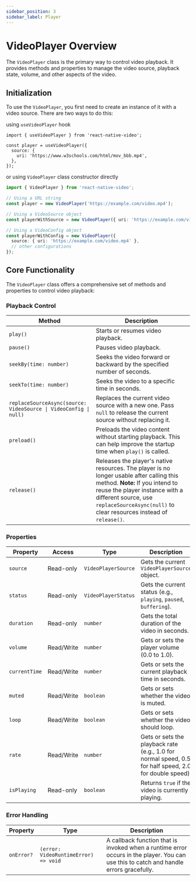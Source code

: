 ```yaml
---
sidebar_position: 3
sidebar_label: Player
---
```


# VideoPlayer Overview

The `VideoPlayer` class is the primary way to control video playback. It provides methods and properties to manage the video source, playback state, volume, and other aspects of the video.

## Initialization

To use the `VideoPlayer`, you first need to create an instance of it with a video source. There are two ways to do this:

using `useVideoPlayer` hook
```tsx
import { useVideoPlayer } from 'react-native-video';

const player = useVideoPlayer({
  source: {
    uri: 'https://www.w3schools.com/html/mov_bbb.mp4',
  },
});
```

or using `VideoPlayer` class constructor directly
```typescript
import { VideoPlayer } from 'react-native-video';

// Using a URL string
const player = new VideoPlayer('https://example.com/video.mp4');

// Using a VideoSource object
const playerWithSource = new VideoPlayer({ uri: 'https://example.com/video.mp4' });

// Using a VideoConfig object
const playerWithConfig = new VideoPlayer({
  source: { uri: 'https://example.com/video.mp4' },
  // other configurations
});
```

## Core Functionality

The `VideoPlayer` class offers a comprehensive set of methods and properties to control video playback:

### Playback Control

| Method | Description |
|--------|-------------|
| `play()` | Starts or resumes video playback. |
| `pause()` | Pauses video playback. |
| `seekBy(time: number)` | Seeks the video forward or backward by the specified number of seconds. |
| `seekTo(time: number)` | Seeks the video to a specific time in seconds. |
| `replaceSourceAsync(source: VideoSource \| VideoConfig \| null)` | Replaces the current video source with a new one. Pass `null` to release the current source without replacing it. |
| `preload()` | Preloads the video content without starting playback. This can help improve the startup time when `play()` is called. |
| `release()` | Releases the player's native resources. The player is no longer usable after calling this method. **Note:** If you intend to reuse the player instance with a different source, use `replaceSourceAsync(null)` to clear resources instead of `release()`. |

### Properties

| Property | Access | Type | Description |
|----------|--------|------|-------------|
| `source` | Read-only | `VideoPlayerSource` | Gets the current `VideoPlayerSource` object. |
| `status` | Read-only | `VideoPlayerStatus` | Gets the current status (e.g., `playing`, `paused`, `buffering`). |
| `duration` | Read-only | `number` | Gets the total duration of the video in seconds. |
| `volume` | Read/Write | `number` | Gets or sets the player volume (0.0 to 1.0). |
| `currentTime` | Read/Write | `number` | Gets or sets the current playback time in seconds. |
| `muted` | Read/Write | `boolean` | Gets or sets whether the video is muted. |
| `loop` | Read/Write | `boolean` | Gets or sets whether the video should loop. |
| `rate` | Read/Write | `number` | Gets or sets the playback rate (e.g., 1.0 for normal speed, 0.5 for half speed, 2.0 for double speed). |
| `isPlaying` | Read-only | `boolean` | Returns `true` if the video is currently playing. |

### Error Handling

| Property | Type | Description |
|----------|------|-------------|
| `onError?` | `(error: VideoRuntimeError) => void` | A callback function that is invoked when a runtime error occurs in the player. You can use this to catch and handle errors gracefully. |